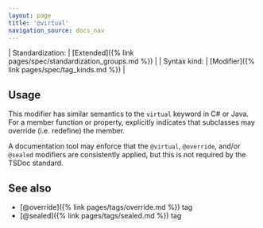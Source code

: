 ```yaml
---
layout: page
title: '@virtual'
navigation_source: docs_nav
---
```


| Standardization: | [Extended]({% link pages/spec/standardization_groups.md %}) |
| Syntax kind: | [Modifier]({% link pages/spec/tag_kinds.md %}) |


## Usage

This modifier has similar semantics to the `virtual` keyword in C# or Java.  For a member function or property,
explicitly indicates that subclasses may override (i.e. redefine) the member.

A documentation tool may enforce that the `@virtual`, `@override`, and/or `@sealed` modifiers are consistently
applied, but this is not required by the TSDoc standard.


## See also

- [@override]({% link pages/tags/override.md %}) tag
- [@sealed]({% link pages/tags/sealed.md %}) tag
